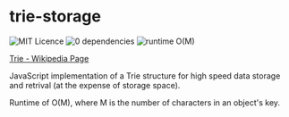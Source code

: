 # trie-storage
![MIT Licence](https://img.shields.io/badge/licence-MIT-brightgreen.svg?style=flat) ![0 dependencies](https://img.shields.io/badge/dependencies-none-brightgreen.svg?style=flat) ![runtime O(M)](https://img.shields.io/badge/runtime-O(M)-blue.svg?style=flat)


[Trie - Wikipedia Page](https://en.wikipedia.org/wiki/Trie)

JavaScript implementation of a Trie structure for high speed data storage and retrival (at the expense of storage space).

Runtime of O(M), where M is the number of characters in an object's key.
  


